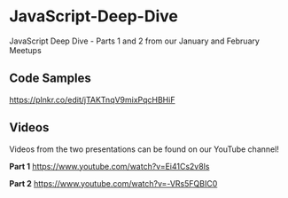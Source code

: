 # JavaScript-Deep-Dive
JavaScript Deep Dive - Parts 1 and 2 from our January and February Meetups

## Code Samples

https://plnkr.co/edit/jTAKTnqV9mixPqcHBHiF

## Videos

Videos from the two presentations can be found on our YouTube channel!

**Part 1**
https://www.youtube.com/watch?v=Ei41Cs2v8ls

**Part 2**
https://www.youtube.com/watch?v=-VRs5FQBIC0
